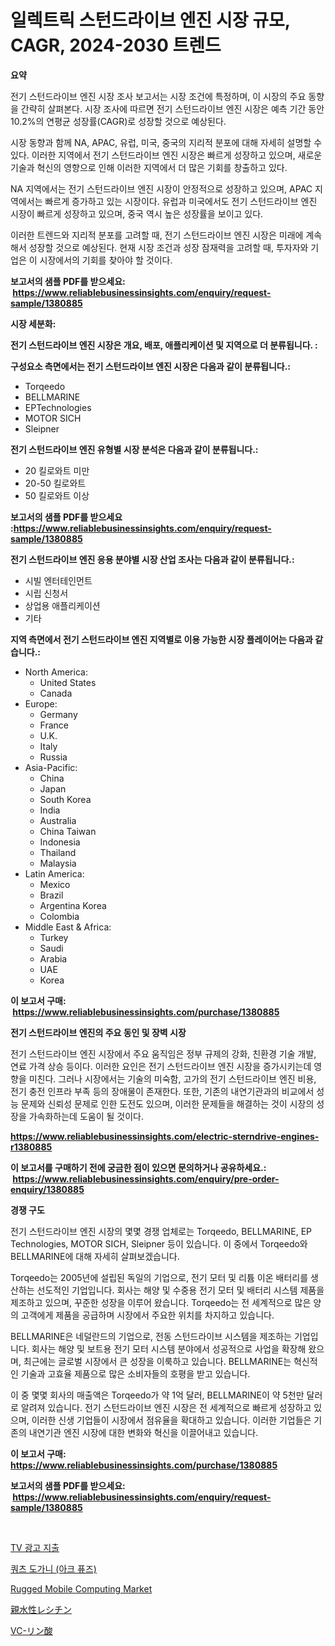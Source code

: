 <p><h1>일렉트릭 스턴드라이브 엔진 시장 규모, CAGR, 2024-2030 트렌드</h1></p><p><strong>요약</strong></p>
<p><p>전기 스턴드라이브 엔진 시장 조사 보고서는 시장 조건에 특정하며, 이 시장의 주요 동향을 간략히 살펴본다. 시장 조사에 따르면 전기 스턴드라이브 엔진 시장은 예측 기간 동안 10.2%의 연평균 성장률(CAGR)로 성장할 것으로 예상된다.</p><p>시장 동향과 함께 NA, APAC, 유럽, 미국, 중국의 지리적 분포에 대해 자세히 설명할 수 있다. 이러한 지역에서 전기 스턴드라이브 엔진 시장은 빠르게 성장하고 있으며, 새로운 기술과 혁신의 영향으로 인해 이러한 지역에서 더 많은 기회를 창출하고 있다.</p><p>NA 지역에서는 전기 스턴드라이브 엔진 시장이 안정적으로 성장하고 있으며, APAC 지역에서는 빠르게 증가하고 있는 시장이다. 유럽과 미국에서도 전기 스턴드라이브 엔진 시장이 빠르게 성장하고 있으며, 중국 역시 높은 성장률을 보이고 있다.</p><p>이러한 트렌드와 지리적 분포를 고려할 때, 전기 스턴드라이브 엔진 시장은 미래에 계속해서 성장할 것으로 예상된다. 현재 시장 조건과 성장 잠재력을 고려할 때, 투자자와 기업은 이 시장에서의 기회를 찾아야 할 것이다.</p></p>
<p><strong>보고서의 샘플 PDF를 받으세요: &nbsp;<a href="https://www.reliablebusinessinsights.com/enquiry/request-sample/1380885">https://www.reliablebusinessinsights.com/enquiry/request-sample/1380885</a></strong></p>
<p><strong>시장 세분화:</strong></p>
<p><strong> 전기 스턴드라이브 엔진 시장은 개요, 배포, 애플리케이션 및 지역으로 더 분류됩니다. :</strong></p>
<p><strong>구성요소 측면에서는 전기 스턴드라이브 엔진 시장은 다음과 같이 분류됩니다.:</strong></p>
<p><ul><li>Torqeedo</li><li>BELLMARINE</li><li>EPTechnologies</li><li>MOTOR SICH</li><li>Sleipner</li></ul></p>
<p><strong> 전기 스턴드라이브 엔진 유형별 시장 분석은 다음과 같이 분류됩니다.:</strong></p>
<p><ul><li>20 킬로와트 미만</li><li>20-50 킬로와트</li><li>50 킬로와트 이상</li></ul></p>
<p><strong>보고서의 샘플 PDF를 받으세요 :<a href="https://www.reliablebusinessinsights.com/enquiry/request-sample/1380885">https://www.reliablebusinessinsights.com/enquiry/request-sample/1380885</a></strong></p>
<p><strong> 전기 스턴드라이브 엔진 응용 분야별 시장 산업 조사는 다음과 같이 분류됩니다.:</strong></p>
<p><ul><li>시빌 엔터테인먼트</li><li>시립 신청서</li><li>상업용 애플리케이션</li><li>기타</li></ul></p>
<p><strong>지역 측면에서 전기 스턴드라이브 엔진 지역별로 이용 가능한 시장 플레이어는 다음과 같습니다.:</strong></p>
<p><ul>
    <li>
        North America:
        <ul>
            <li>United States</li>
            <li>Canada</li>
        </ul>
    </li>
    <li>
        Europe:
        <ul>
            <li>Germany</li>
            <li>France</li>
            <li>U.K.</li>
            <li>Italy</li>
            <li>Russia</li>
        </ul>
    </li>
    <li>
        Asia-Pacific:
        <ul>
            <li>China</li>
            <li>Japan</li>
            <li>South Korea</li>
            <li>India</li>
            <li>Australia</li>
            <li>China Taiwan</li>
            <li>Indonesia</li>
            <li>Thailand</li>
            <li>Malaysia</li>
        </ul>
    </li>
    <li>
        Latin America:
        <ul>
            <li>Mexico</li>
            <li>Brazil</li>
            <li>Argentina Korea</li>
            <li>Colombia</li>
        </ul>
    </li>
    <li>
        Middle East & Africa:
        <ul>
            <li>Turkey</li>
            <li>Saudi</li>
            <li>Arabia</li>
            <li>UAE</li>
            <li>Korea</li>
        </ul>
    </li>
    </ul></p>
<p><strong>이 보고서 구매: &nbsp;<a href="https://www.reliablebusinessinsights.com/purchase/1380885">https://www.reliablebusinessinsights.com/purchase/1380885</a></strong></p>
<p><strong>전기 스턴드라이브 엔진의 주요 동인 및 장벽 시장</strong></p>
<p><p>전기 스턴드라이브 엔진 시장에서 주요 움직임은 정부 규제의 강화, 친환경 기술 개발, 연료 가격 상승 등이다. 이러한 요인은 전기 스턴드라이브 엔진 시장을 증가시키는데 영향을 미친다. 그러나 시장에서는 기술의 미숙함, 고가의 전기 스턴드라이브 엔진 비용, 전기 충전 인프라 부족 등의 장애물이 존재한다. 또한, 기존의 내연기관과의 비교에서 성능 문제와 신뢰성 문제로 인한 도전도 있으며, 이러한 문제들을 해결하는 것이 시장의 성장을 가속화하는데 도움이 될 것이다.</p></p>
<p><strong><a href="https://www.reliablebusinessinsights.com/electric-sterndrive-engines-r1380885">https://www.reliablebusinessinsights.com/electric-sterndrive-engines-r1380885</a></strong></p>
<p><strong>이 보고서를 구매하기 전에 궁금한 점이 있으면 문의하거나 공유하세요.: &nbsp;<a href="https://www.reliablebusinessinsights.com/enquiry/pre-order-enquiry/1380885">https://www.reliablebusinessinsights.com/enquiry/pre-order-enquiry/1380885</a></strong></p>
<p><strong>경쟁 구도</strong></p>
<p><p>전기 스턴드라이브 엔진 시장의 몇몇 경쟁 업체로는 Torqeedo, BELLMARINE, EP Technologies, MOTOR SICH, Sleipner 등이 있습니다. 이 중에서 Torqeedo와 BELLMARINE에 대해 자세히 살펴보겠습니다.</p><p>Torqeedo는 2005년에 설립된 독일의 기업으로, 전기 모터 및 리튬 이온 배터리를 생산하는 선도적인 기업입니다. 회사는 해양 및 수중용 전기 모터 및 배터리 시스템 제품을 제조하고 있으며, 꾸준한 성장을 이루어 왔습니다. Torqeedo는 전 세계적으로 많은 양의 고객에게 제품을 공급하며 시장에서 주요한 위치를 차지하고 있습니다.</p><p>BELLMARINE은 네덜란드의 기업으로, 전동 스턴드라이브 시스템을 제조하는 기업입니다. 회사는 해양 및 보트용 전기 모터 시스템 분야에서 성공적으로 사업을 확장해 왔으며, 최근에는 글로벌 시장에서 큰 성장을 이룩하고 있습니다. BELLMARINE는 혁신적인 기술과 고효율 제품으로 많은 소비자들의 호평을 받고 있습니다.</p><p>이 중 몇몇 회사의 매출액은 Torqeedo가 약 1억 달러, BELLMARINE이 약 5천만 달러로 알려져 있습니다. 전기 스턴드라이브 엔진 시장은 전 세계적으로 빠르게 성장하고 있으며, 이러한 신생 기업들이 시장에서 점유율을 확대하고 있습니다. 이러한 기업들은 기존의 내연기관 엔진 시장에 대한 변화와 혁신을 이끌어내고 있습니다.</p></p>
<p><strong>이 보고서 구매: &nbsp; <a href="https://www.reliablebusinessinsights.com/purchase/1380885">https://www.reliablebusinessinsights.com/purchase/1380885</a></strong></p>
<p><strong>보고서의 샘플 PDF를 받으세요: &nbsp;<a href="https://www.reliablebusinessinsights.com/enquiry/request-sample/1380885">https://www.reliablebusinessinsights.com/enquiry/request-sample/1380885</a></strong><strong></strong></p>
<p>&nbsp;</p>
<p><p><a href="https://github.com/ThomasElmes2022/Market-Research-Report-List-1/blob/main/716241983193.md">TV 광고 지출</a></p><p><a href="https://medium.com/@stanleylyittle554467/%EC%84%9D%EC%98%81-%ED%81%AC%EB%A3%A8%EC%8B%9C%EB%B8%94-%EC%95%84%ED%81%AC-%EC%9C%B5%ED%95%A9-%EC%8B%9C%EC%9E%A5-%EB%B3%B4%EA%B3%A0%EC%84%9C%EB%8A%94-%EC%9D%B4-%EC%8B%9C%EC%9E%A5%EC%9D%98-%EC%B5%9C%EC%8B%A0-%ED%8A%B8%EB%A0%8C%EB%93%9C%EC%99%80-%EC%84%B1%EC%9E%A5-%EA%B8%B0%ED%9A%8C%EB%A5%BC-%EB%B3%B4%EC%97%AC%EC%A4%8D%EB%8B%88%EB%8B%A4-c163b0292b17">쿼츠 도가니 (아크 퓨즈)</a></p><p><a href="https://issuu.com/reportprime-2/docs/rugged-mobile-computing-market-size-2030.pptx">Rugged Mobile Computing Market</a></p><p><a href="https://github.com/reliezer65/Market-Research-Report-List-1/blob/main/974417990702.md">親水性レシチン</a></p><p><a href="https://github.com/RodHoppe07/Market-Research-Report-List-1/blob/main/757341790701.md">VC-リン酸</a></p></p>